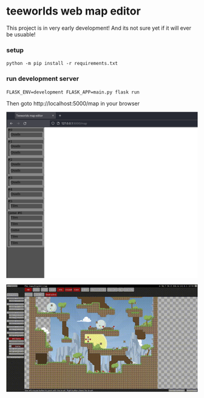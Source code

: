 # teeworlds web map editor

This project is in very early development! And its not sure yet if it will ever be usuable!

### setup

    python -m pip install -r requirements.txt

### run development server

    FLASK_ENV=development FLASK_APP=main.py flask run

Then goto http://localhost:5000/map in your browser

![preview](img/preview.png)

![preview gif](img/preview.gif)
